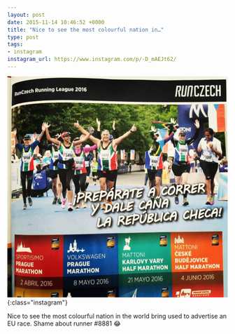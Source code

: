```yaml
---
layout: post
date: 2015-11-14 10:46:52 +0000
title: "Nice to see the most colourful nation in…"
type: post
tags:
- instagram
instagram_url: https://www.instagram.com/p/-D_mAEJt62/
---
```


![Instagram - -D_mAEJt62](/img/-D_mAEJt62.jpg){:class="instagram"}

Nice to see the most colourful nation in the world bring used to advertise an EU race. Shame about runner #8881 😂
